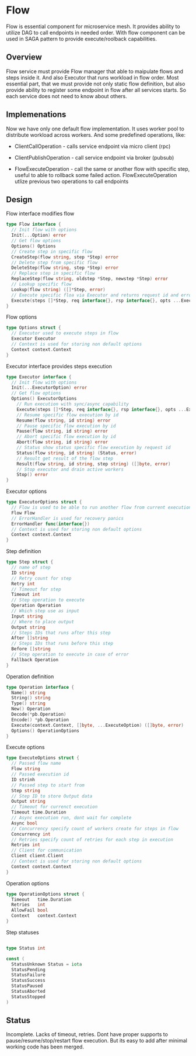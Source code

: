 # Flow

Flow is essential component for microservice mesh. It provides ability to utilize DAG to call endpoints in needed order. With flow component can be used in SAGA pattern to provide execute/roolback capabilities.

## Overview

Flow service must provide Flow manager that able to maipulate flows and steps inside it. And also Executor that runs workload in flow order. Most essential part, that we must provide not only static flow definition, but also provide ability to register some endpoint in flow after all services starts. So each service does not need to know about others.

## Implemenations

Now we have only one default flow implementation. It uses worker pool to distribute workload across workers. And some predefined operations, like:

* ClientCallOperation - calls service endpoint via micro client (rpc)

* ClientPublishOperation - call service endpoint via broker (pubsub)

* FlowExecuteOperation - call the same or another flow with specific step, 
  useful to able to rollback some failed action. FlowExecuteOperation utlize
  previous two operations to call endpoints

## Design

Flow interface modifies flow

```go
type Flow interface {
  // Init flow with options
  Init(...Option) error
  // Get flow options
  Options() Options
  // Create step in specific flow
  CreateStep(flow string, step *Step) error
  // Delete step from specific flow
  DeleteStep(flow string, step *Step) error
  // Replace step in specific flow
  ReplaceStep(flow string, oldstep *Step, newstep *Step) error
  // Lookup specific flow
  Lookup(flow string) ([]*Step, error)
  // Execute specific floa via Executor and returns request id and error, optionally fills rsp in case of sync execution
  Execute(steps []*Step, req interface{}, rsp interface{}, opts ...ExecuteOption) (string, error)
}                                                                                                
```

Flow options
```go
type Options struct {
  // Executor used to execute steps in flow
  Executor Executor
  // Context is used for storing non default options
  Context context.Context
}
```

Executor interface provides steps execution 

```go
type Executor interface {
  // Init flow with options
  Init(...ExecutorOption) error
  // Get flow options
  Options() ExecutorOptions
	// Run execution with sync/async capability
	Execute(steps []*Step, req interface{}, rsp interface{}, opts ...ExecuteOption) (string, error)
	// Resume specific flow execution by id
	Resume(flow string, id string) error
	// Pause specific flow execution by id
	Pause(flow string, id string) error
	// Abort specific flow execution by id
	Abort(flow string, id string) error
	// Status show status specific flow execution by request id
	Status(flow string, id string) (Status, error)
	// Result get result of the flow step
	Result(flow string, id string, step string) ([]byte, error)
	// Stop executor and drain active workers
	Stop() error
}
```

Executor options

```go
type ExecutorOptions struct {
  // Flow is used to be able to run another flow from current execution
  Flow Flow                                           
  // ErrorHandler is used for recovery panics
  ErrorHandler func(interface{})
  // Context is used for storing non default options
  Context context.Context
}
```

Step definition

```go
type Step struct {
  // name of step
  ID string
  // Retry count for step
  Retry int
  // Timeout for step
  Timeout int
  // Step operation to execute
  Operation Operation
  // Which step use as input
  Input string
  // Where to place output
  Output string
  // Steps IDs that runs after this step
  After []string
  // Steps IDs that runs before this step
  Before []string
  // Step operation to execute in case of error
  Fallback Operation
}                                                                                  
```

Operation definition

```go
type Operation interface {
  Name() string
  String() string
  Type() string
  New() Operation
  Decode(*pb.Operation)
  Encode() *pb.Operation
  Execute(context.Context, []byte, ...ExecuteOption) ([]byte, error)
  Options() OperationOptions
}
```

Execute options

```go
type ExecuteOptions struct {
  // Passed flow name
  Flow string
  // Passed execution id                                                      
  ID strinh
  // Passed step to start from
  Step string
  // Step ID to store Output data
  Output string
  // Timeout for currenct execution
  Timeout time.Duration
  // Async execution run, dont wait for complete
  Async bool
  // Concurrency specify count of workers create for steps in flow
  Concurrency int
  // Retries specify count of retries for each step in execution
  Retries int
  // Client for communication
  Client client.Client
  // Context is used for storing non default options
  Context context.Context
}
```

Operation options

```go
type OperationOptions struct {
  Timeout   time.Duration
  Retries   int
  AllowFail bool
  Context   context.Context
}
```

Step statuses

```go

type Status int

const (                       
  StatusUnknown Status = iota
  StatusPending
  StatusFailure
  StatusSuccess
  StatusPaused
  StatusAborted
  StatusStopped
)                             

```

## Status

Incomplete. Lacks of timeout, retries. Dont have proper supports to pause/resume/stop/restart flow execution.
But its easy to add after minimal working code has been merged.


